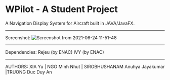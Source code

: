 # WPilot - A Student Project 


A Navigation Display System for Aircraft built in JAVA/JavaFX.   

----------------------------------------------------------------------------------------------------------
Screenshot:
![Screenshot from 2021-06-24 11-51-48](https://user-images.githubusercontent.com/55579160/123242725-9c9a7e00-d4e2-11eb-9a54-272f4959ddc0.png)


----------------------------------------------------------------------------------------------------------
Dependencies:
  Rejeu (by ENAC)
  IVY (by ENAC)


----------------------------------------------------------------------------------------------------------
AUTHORS:
  XIA Yu | NGO Minh Nhut | SIROBHUSHANAM Anuhya Jayakumar |TRUONG Duc Duy An
